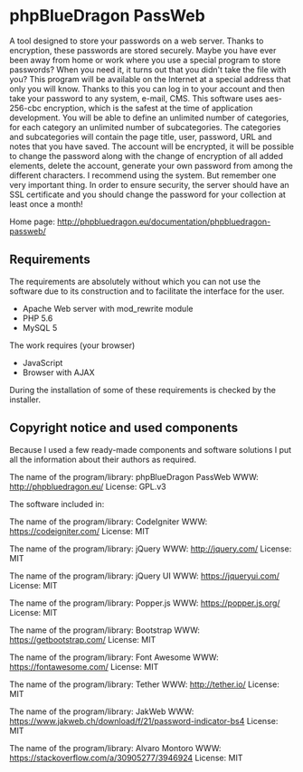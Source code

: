 # phpBlueDragon PassWeb

A tool designed to store your passwords on a web server. Thanks to encryption, these passwords are stored securely.
Maybe you have ever been away from home or work where you use a special program to store passwords? When you need it, it turns out that you didn't take the file with you? This program will be available on the Internet at a special address that only you will know.
Thanks to this you can log in to your account and then take your password to any system, e-mail, CMS.
This software uses aes-256-cbc encryption, which is the safest at the time of application development. You will be able to define an unlimited number of categories, for each category an unlimited number of subcategories. The categories and subcategories will contain the page title, user, password, URL and notes that you have saved.
The account will be encrypted, it will be possible to change the password along with the change of encryption of all added elements, delete the account, generate your own password from among the different characters.
I recommend using the system. But remember one very important thing. In order to ensure security, the server should have an SSL certificate and you should change the password for your collection at least once a month!

Home page: http://phpbluedragon.eu/documentation/phpbluedragon-passweb/

## Requirements

The requirements are absolutely without which you can not use the software due to its construction and to facilitate the interface for the user.

- Apache Web server with mod_rewrite module
- PHP 5.6
- MySQL 5

The work requires (your browser)
- JavaScript
- Browser with AJAX

During the installation of some of these requirements is checked by the installer.

## Copyright notice and used components

Because I used a few ready-made components and software solutions I put all the information about their authors as required.

The name of the program/library: phpBlueDragon PassWeb
WWW: http://phpbluedragon.eu/
License: GPL.v3

The software included in:

The name of the program/library: CodeIgniter
WWW: https://codeigniter.com/
License: MIT

The name of the program/library: jQuery
WWW: http://jquery.com/
License: MIT

The name of the program/library: jQuery UI
WWW: https://jqueryui.com/
License: MIT

The name of the program/library: Popper.js
WWW: https://popper.js.org/
License: MIT

The name of the program/library: Bootstrap
WWW: https://getbootstrap.com/
License: MIT

The name of the program/library: Font Awesome
WWW: https://fontawesome.com/
License: MIT

The name of the program/library: Tether
WWW: http://tether.io/
License: MIT

The name of the program/library: JakWeb
WWW: https://www.jakweb.ch/download/f/21/password-indicator-bs4
License: MIT

The name of the program/library: Alvaro Montoro
WWW: https://stackoverflow.com/a/30905277/3946924
License: MIT
